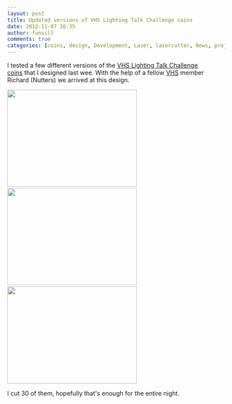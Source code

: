 ```yaml
---
layout: post
title: Updated versions of VHS Lighting Talk Challenge coins
date: 2012-11-07 16:35
author: funvill
comments: true
categories: [coins, design, Development, Laser, lasercutter, News, projects, shhh, VHS]
---
```

I tested a few different versions of the <a href="http://blog.abluestar.com/vhs-lighting-talk-challenge-coins-super-happy-hacker-house/">VHS Lighting Talk Challenge coins</a> that I designed last wee. With the help of a fellow <a href="http://vancouver.hackspace.ca/">VHS</a> member Richard (Nutters) we arrived at this design.

<a href="http://blog.abluestar.com/public/uploads/2012/11/2012-11-06-22.42.25.jpg"><img class="alignnone size-medium wp-image-2946" title="2012-11-06 22.42.25" src="http://blog.abluestar.com/public/uploads/2012/11/2012-11-06-22.42.25-300x225.jpg" alt="" width="300" height="225" /></a> <a href="http://blog.abluestar.com/public/uploads/2012/11/2012-11-06-22.40.38.jpg"><img class="alignnone size-medium wp-image-2948" title="2012-11-06 22.40.38" src="http://blog.abluestar.com/public/uploads/2012/11/2012-11-06-22.40.38-300x225.jpg" alt="" width="300" height="225" /></a> <a href="http://blog.abluestar.com/public/uploads/2012/11/2012-11-07-08.38.28.jpg"><img class="alignnone size-medium wp-image-2947" title="2012-11-07 08.38.28" src="http://blog.abluestar.com/public/uploads/2012/11/2012-11-07-08.38.28-300x225.jpg" alt="" width="300" height="225" /></a>

I cut 30 of them, hopefully that's enough for the entire night.
